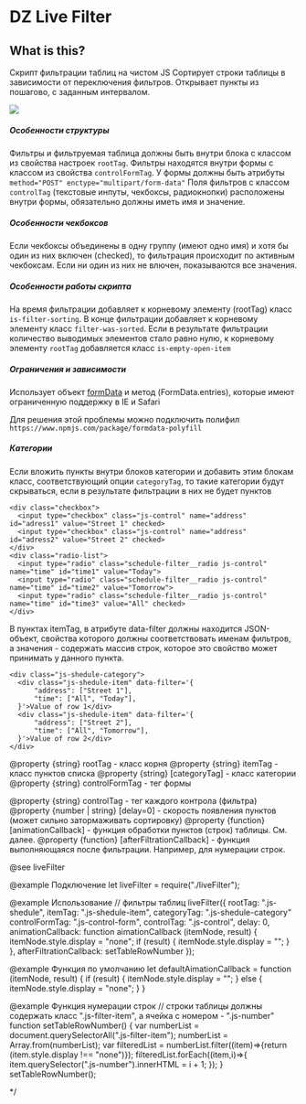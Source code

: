 # DZ Live Filter

## What is this?
Скрипт фильтрации таблиц на чистом JS
Сортирует строки таблицы в зависимости от переключения фильтров.
Открывает пункты из пошагово, с заданным интервалом. 

![](liveFilter.png)

##### Особенности структуры
Фильтры и фильтруемая таблица должны быть внутри блока с классом из свойства настроек `rootTag`.
Фильтры находятся внутри формы с классом из свойства `controlFormTag`.
У формы должны быть атрибуты `method="POST" enctype="multipart/form-data"`
Поля фильтров с классом `controlTag` (текстовые инпуты, чекбоксы, радиокнопки) 
расположены внутри формы, обязательно должны иметь имя и значение.

##### Особенности чекбоксов
Если чекбоксы объединены в одну группу (имеют одно имя) и хотя бы один из них включен (checked),
то фильтрация происходит по активным чекбоксам.
Если ни один из них не влючен, показываются все значения.

##### Особенности работы скрипта
На время фильтрации добавляет к корневому элементу (rootTag) класс `is-filter-sorting`.
В конце фильтрации добавляет к корневому элементу класс `filter-was-sorted`.
Если в результате фильтрации количество выводимых элементов стало равно нулю,
к корневому элементу `rootTag` добавляется класс `is-empty-open-item`

##### Ограничения и зависимости
Использует объект [formData](https://developer.mozilla.org/en-US/docs/Web/API/FormData) 
 и метод (FormData.entries)[](https://developer.mozilla.org/en-US/docs/Web/API/FormData/entries#Browser_compatibility), которые имеют ограниченную поддержку в IE и Safari

Для решения этой проблемы можно подключить полифил `https://www.npmjs.com/package/formdata-polyfill`

##### Категории
Если вложить пункты внутри блоков категории и добавить этим блокам класс,
соответствующий опции `categoryTag`, то такие категории будут скрываться,
если в результате фильтрации в них не будет пунктов

```
<div class="checkbox">
  <input type="checkbox" class="js-control" name="address" id="adress1" value="Street 1" checked>
  <input type="checkbox" class="js-control" name="address" id="adress2" value="Street 2" checked>
</div>
<div class="radio-list">
  <input type="radio" class="schedule-filter__radio js-control" name="time" id="time1" value="Today">
  <input type="radio" class="schedule-filter__radio js-control" name="time" id="time2" value="Tomorrow">
  <input type="radio" class="schedule-filter__radio js-control" name="time" id="time3" value="All" checked>
</div>
```
В пунктах itemTag, в атрибуте data-filter должны находится JSON-объект,
свойства которого должны соответствовать именам фильтров,
а значения - содержать массив строк, которое это свойство может принимать у данного пункта.
```
<div class="js-shedule-category">
  <div class="js-shedule-item" data-filter='{
      "address": ["Street 1"],
      "time": ["All", "Today"],
  }'>Value of row 1</div>
  <div class="js-shedule-item" data-filter='{
      "address": ["Street 2"],
      "time": ["All", "Tomorrow"],
  }'>Value of row 2</div>
</div>
```
@property {string} rootTag - класс корня
@property {string} itemTag - класс пунктов списка
@property {string} [categoryTag] - класс категории
@property {string} controlFormTag - тег формы <form action="" class="js-control-form"  method="POST" enctype="multipart/form-data">
@property {string} controlTag - тег каждого контрола (фильтра)
@property {number | string} [delay=0] - скорость появления пунктов (может сильно затормаживать сортировку)
@property {function} [animationCallback] - функция обработки пунктов (строк) таблицы. См. далее.
@property {function} [afterFiltrationCallback] - функция выполняющаяся после фильтрации. Например, для нумерации строк.

@see liveFilter

@example <caption>Подключение</caption>
let liveFilter = require("./liveFilter");

@example <caption>Использование</caption>
// фильтры таблиц
liveFilter({
    rootTag: ".js-shedule",
    itemTag: ".js-shedule-item",
    categoryTag: ".js-shedule-category"
    controlFormTag: ".js-control-form",
    controlTag: ".js-control",
    delay: 0,
    animationCallback: function aimationCallback (itemNode, result) {
        itemNode.style.display = "none";
        if (result) {
            itemNode.style.display = "";
        }
    },
    afterFiltrationCallback: setTableRowNumber
});

@example <caption>Функция по умолчанию</caption>
let defaultAimationCallback = function (itemNode, result) {
    if (result) {
        itemNode.style.display = "";
    } else {
        itemNode.style.display = "none";
    }
}

@example <caption>Функция нумерации строк</caption>
// строки таблицы должны содержать класс ".js-filter-item", а ячейка с номером - ".js-number"
function setTableRowNumber() {
  var numberList = document.querySelectorAll(".js-filter-item");
  numberList = Array.from(numberList);
  var filteredList = numberList.filter((item)=>{return (item.style.display !== "none")});
  filteredList.forEach((item,i)=>{
    item.querySelector(".js-number").innerHTML = i + 1;
  });
}
setTableRowNumber();


 */
